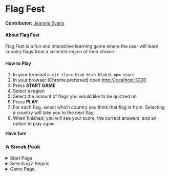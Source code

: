 # Flag Fest

**Contributor:** [Jeannie Evans](https://github.com/jmevans0211/)

#### About Flag Fest

Flag Fest is a fun and interactive learning game where the user will learn country flags from a selected region of their choice.

#### How to Play

1. In your terminal
  a. `git clone blah blah blah`
  b. `npm start`
2. In your browser (Chrome preferred) open [http://localhost:3000](http://localhost:3000) 
3. Press **START GAME**
4. Select a region
5. Select the amount of flags you would like to be quizzed on
6. Press **PLAY**
7. For each flag, select which country you think that flag is from. Selecting a country will take you to the next flag.
8. When finished, you will see your score, the correct answers, and an option to play again.

**Have fun!**

### A Sneak Peak

<details>
  <summary> Start Page </summary>

![Start Page](https://user-images.githubusercontent.com/48900496/68165666-3fbd0f00-ff1d-11e9-914f-f7eb27283c0c.png)

</details>


<details>

<summary>Selecting a Region</summary>

![Selecting a Region](https://user-images.githubusercontent.com/48900496/68165704-55323900-ff1d-11e9-830b-631dc4a90ca9.png)

</details>


<details>
  <summary>Game Page</summary>

![Game Page](https://user-images.githubusercontent.com/48900496/68165785-9f1b1f00-ff1d-11e9-987e-f112b78d3c7f.png)

</details>
